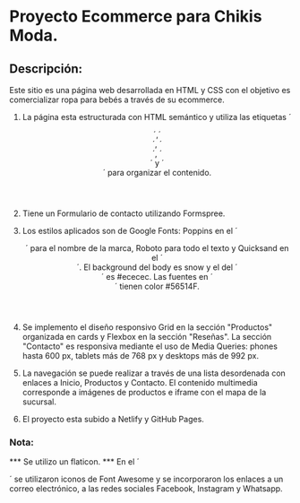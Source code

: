 # Proyecto Ecommerce para Chikis Moda.

## Descripción:
Este sitio es una página web desarrollada en HTML y CSS con el objetivo es comercializar ropa para bebés a través de su ecommerce.

1. La página esta estructurada con HTML semántico y utiliza las etiquetas ´<header>´,´<nav>´, ´<main>´, ´<section>´ y ´<footer>´ para organizar el contenido.  

2. Tiene un Formulario de contacto utilizando Formspree.

3. Los estilos aplicados son de Google Fonts: Poppins en el ´<header>´ para el nombre de la marca, Roboto para todo el texto y Quicksand en el ´<footer>´.  El background del body es snow y el del ´<footer>´ es #ececec.  Las fuentes en ´<section>´ tienen color #56514F.

4. Se implemento el diseño responsivo Grid en la sección "Productos" organizada en cards y Flexbox en la sección "Reseñas".  La sección "Contacto" es responsiva mediante el uso de Media Queries: phones hasta 600 px, tablets más de 768 px y desktops más de 992 px.

5. La navegación se puede realizar a través de una lista desordenada con enlaces a Inicio, Productos y Contacto.
El contenido multimedia corresponde a imágenes de productos e iframe con el mapa de la sucursal. 

6. El proyecto esta subido a Netlify y GitHub Pages.



### Nota:

*** Se utilizo un flaticon. ***
En el ´<footer>´ se utilizaron iconos de Font Awesome y se incorporaron los enlaces a un correo electrónico, a las redes sociales Facebook, Instagram y Whatsapp.









